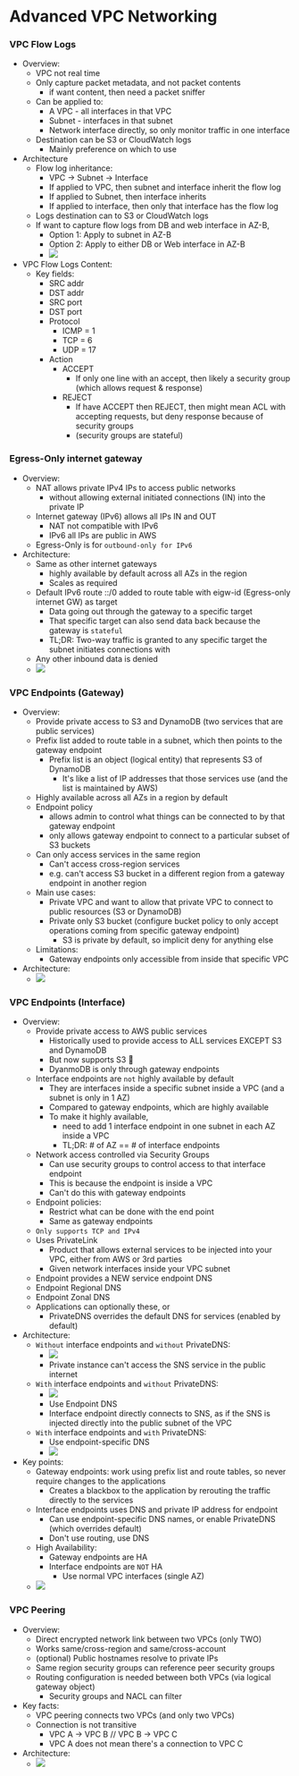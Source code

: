 # Advanced VPC Networking

### VPC Flow Logs
- Overview:
  - VPC not real time
  - Only capture packet metadata, and not packet contents
    - if want content, then need a packet sniffer 
  - Can be applied to:
    - A VPC - all interfaces in that VPC 
    - Subnet - interfaces in that subnet 
    - Network interface directly, so only monitor traffic in one interface
  - Destination can be S3 or CloudWatch logs 
    - Mainly preference on which to use 
- Architecture 
  - Flow log inheritance:
    - VPC -> Subnet -> Interface 
    - If applied to VPC, then subnet and interface inherit the flow log
    - If applied to Subnet, then interface inherits
    - If applied to interface, then only that interface has the flow log
  - Logs destination can to S3 or CloudWatch logs
  - If want to capture flow logs from DB and web interface in AZ-B,
    - Option 1: Apply to subnet in AZ-B
    - Option 2: Apply to either DB or Web interface in AZ-B
    - ![](imgs/vpc-flow-logs.png)
- VPC Flow Logs Content:
  - Key fields:
    - SRC addr
    - DST addr
    - SRC port
    - DST port
    - Protocol 
      - ICMP = 1
      - TCP = 6
      - UDP = 17
    - Action 
      - ACCEPT 
        - If only one line with an accept, then likely a security group (which allows request & response)
      - REJECT
        - If have ACCEPT then REJECT, then might mean ACL with accepting requests, but deny response because of security groups
        - (security groups are stateful)

### Egress-Only internet gateway 
- Overview:
  - NAT allows private IPv4 IPs to access public networks
    - without allowing external initiated connections (IN) into the private IP
  - Internet gateway (IPv6) allows all IPs IN and OUT
    - NAT not compatible with IPv6
    - IPv6 all IPs are public in AWS 
  - Egress-Only is for `outbound-only for IPv6`
- Architecture:
  - Same as other internet gateways
    - highly available by default across all AZs in the region
    - Scales as required 
  - Default IPv6 route ::/0 added to route table with eigw-id (Egress-only internet GW) as target
    - Data going out through the gateway to a specific target 
    - That specific target can also send data back because the gateway is `stateful`
    - TL;DR: Two-way traffic is granted to any specific target the subnet initiates connections with
  - Any other inbound data is denied 
  - ![](imgs/egress-only-internet-gateway.png)

### VPC Endpoints (Gateway)
- Overview:
  - Provide private access to S3 and DynamoDB (two services that are public services)
  - Prefix list added to route table in a subnet, which then points to the gateway endpoint
    - Prefix list is an object (logical entity) that represents S3 of DynamoDB
      - It's like a list of IP addresses that those services use (and the list is maintained by AWS)
  - Highly available across all AZs in a region by default 
  - Endpoint policy 
    - allows admin to control what things can be connected to by that gateway endpoint 
    - only allows gateway endpoint to connect to a particular subset of S3 buckets
  - Can only access services in the same region
    - Can't access cross-region services 
    - e.g. can't access S3 bucket in a different region from a gateway endpoint in another region 
  - Main use cases:
    - Private VPC and want to allow that private VPC to connect to public resources (S3 or DynamoDB)
    - Private only S3 bucket (configure bucket policy to only accept operations coming from specific gateway endpoint)
      - S3 is private by default, so implicit deny for anything else 
  - Limitations:
    - Gateway endpoints only accessible from inside that specific VPC 
- Architecture:
  - ![](imgs/vpc-gateway-endpoints.png)
  
### VPC Endpoints (Interface)
- Overview:
  - Provide private access to AWS public services
    - Historically used to provide access to ALL services EXCEPT S3 and DynamoDB
    - But now supports S3 🎉
    - DyanmoDB is only through gateway endpoints 
  - Interface endpoints are `not` highly available by default
    - They are interfaces inside a specific subnet inside a VPC (and a subnet is only in 1 AZ)
    - Compared to gateway endpoints, which are highly available 
    - To make it highly available, 
      - need to add 1 interface endpoint in one subnet in each AZ inside a VPC 
      - TL;DR: # of AZ == # of interface endpoints 
  - Network access controlled via Security Groups 
    - Can use security groups to control access to that interface endpoint 
    - This is because the endpoint is inside a VPC 
    - Can't do this with gateway endpoints 
  - Endpoint policies: 
    - Restrict what can be done with the end point 
    - Same as gateway endpoints 
  - `Only supports TCP and IPv4` 
  - Uses PrivateLink
    - Product that allows external services to be injected into your VPC, either from AWS or 3rd parties 
    - Given network interfaces inside your VPC subnet 
  - Endpoint provides a NEW service endpoint DNS 
  - Endpoint Regional DNS 
  - Endpoint Zonal DNS 
  - Applications can optionally these, or 
    - PrivateDNS overrides the default DNS for services (enabled by default)
- Architecture:
  - `Without` interface endpoints and `without` PrivateDNS:
    - ![](imgs/vpc-no-interface-endpoints.png)
    - Private instance can't access the SNS service in the public internet 
  - `With` interface endpoints and `without` PrivateDNS:
    - ![](imgs/vpc-with-interface-endpoints-no-privateDNS.png)
    - Use Endpoint DNS
    - Interface endpoint directly connects to SNS, as if the SNS is injected directly into the public subnet of the VPC 
  - `With` interface endpoints and `with` PrivateDNS:
    - Use endpoint-specific DNS
    - ![](imgs/vpc-with-interface-endpoint-and-privateDNS.png)
- Key points:
  - Gateway endpoints: work using prefix list and route tables, so never require changes to the applications
    - Creates a blackbox to the application by rerouting the traffic directly to the services
  - Interface endpoints uses DNS and private IP address for endpoint
    - Can use endpoint-specific DNS names, or enable PrivateDNS (which overrides default) 
    - Don't use routing, use DNS 
  - High Availability:
    - Gateway endpoints are HA
    - Interface endpoints are `NOT` HA
      - Use normal VPC interfaces (single AZ)
  - ![](https://miro.medium.com/max/1400/1*la5Nh0gmbnIJEHSze48HnQ.png)

### VPC Peering
- Overview:
  - Direct encrypted network link between two VPCs (only TWO)
  - Works same/cross-region and same/cross-account
  - (optional) Public hostnames resolve to private IPs
  - Same region security groups can reference peer security groups 
  - Routing configuration is needed between both VPCs (via logical gateway object)
    - Security groups and NACL can filter 
- Key facts:
  - VPC peering connects two VPCs (and only two VPCs)
  - Connection is not transitive 
    - VPC A -> VPC B // VPC B -> VPC C
    - VPC A does not mean there's a connection to VPC C 
- Architecture:
  - ![](imgs/vpc-peering.png)
